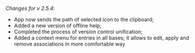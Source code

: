 _Changes for v 2.5.4_:
- App now sends the path of selected icon to the clipboard;
- Added a new version of offline help;
- Completed the process of version control unification;
- Added a context menu for entries in all bases; it allows to edit, apply and remove associations in more comfortable way
